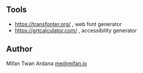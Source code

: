 ## Tools ##
- https://transfonter.org/ , web font generator
- https://grtcalculator.com/ , accessibility generator


## Author ##
Mifan Twan Ardana 
<me@mifan.io>